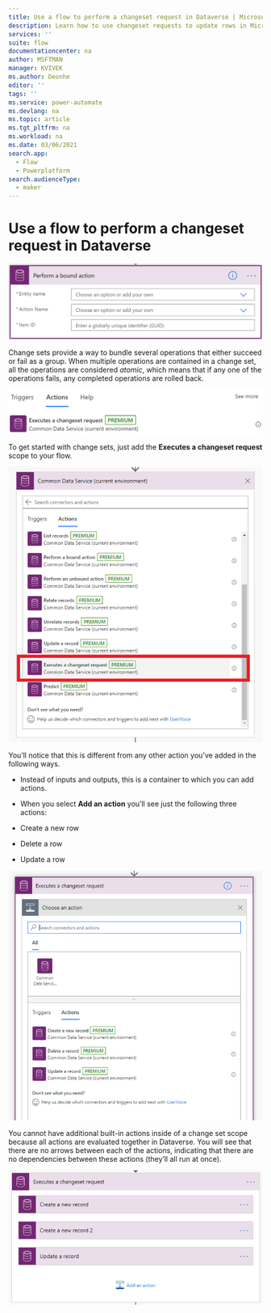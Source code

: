 ```yaml
---
title: Use a flow to perform a changeset request in Dataverse | Microsoft Docs
description: Learn how to use changeset requests to update rows in Microsoft Dataverse with flows.  
services: ''
suite: flow
documentationcenter: na
author: MSFTMAN
manager: KVIVEK
ms.author: Deonhe
editor: ''
tags: ''
ms.service: power-automate
ms.devlang: na
ms.topic: article
ms.tgt_pltfrm: na
ms.workload: na
ms.date: 03/06/2021
search.app: 
  - Flow
  - Powerplatform
search.audienceType: 
  - maker
---
```



# Use a flow to perform a changeset request in Dataverse


![Graphical user interface, text, application, email Description automatically generated](../media/dataverse-how-tos/cc0cee1e835ad1577bdecccd23ebc4f6.png)

Change sets provide a way to bundle several operations that either succeed or fail as a group. When multiple operations are contained in a change set, all the operations are considered *atomic*, which means that if any one of the operations fails, any completed operations are rolled back.

![Change set request action](../media/dataverse-how-tos/e34a1aa3aec940e1629d8f761a8af62a.png)

To get started with change sets, just add the **Executes a changeset request** scope to your flow.

![Graphical user interface, text, application Description automatically generated](../media/dataverse-how-tos/14cf3b7d911d56da328f2f807fbeb06f.png)

You’ll notice that this is different from any other action you’ve added in the following ways.

- Instead of inputs and outputs, this is a container to which you can add actions.
- When you select **Add an action** you’ll see just the following three actions:

- Create a new row

- Delete a row

- Update a row

![The three actions for the executes a changeset scope](../media/dataverse-how-tos/13a004c80eef10754f2a0bc4eff57d8b.png)

You cannot have additional built-in actions inside of a change set scope because all actions are evaluated together in Dataverse. You will see that there are no arrows between each of the actions, indicating that there are no dependencies between these actions (they’ll all run at once).

![Executes a changeset scope](../media/dataverse-how-tos/02697bf7df88cf9377f91a858816b146.png)
